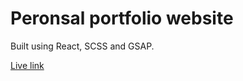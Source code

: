 # Peronsal portfolio website

Built using React, SCSS and GSAP.

[Live link](https://www.google.com)
